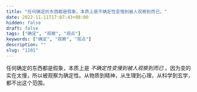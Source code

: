 ```yaml
---
title: "任何确定的东西都是假象，本质上是不确定性变慢到被人观察到而已。"
date: 2022-11-11T17:07:43+08:00
hidden: false
draft: false
tags: ["确定", "观察", "观点"]
keywords: ["确定", "观察", "观点"]
description: ""
slug: "1101"
---
```


任何确定的东西都是假象，本质上是 *不确定性变慢到被人观察到而已* 。因为变的实在太慢，所以被观察为确定性。从物质到精神，从生理到心理，从科学到玄学，都不出这个范围。
